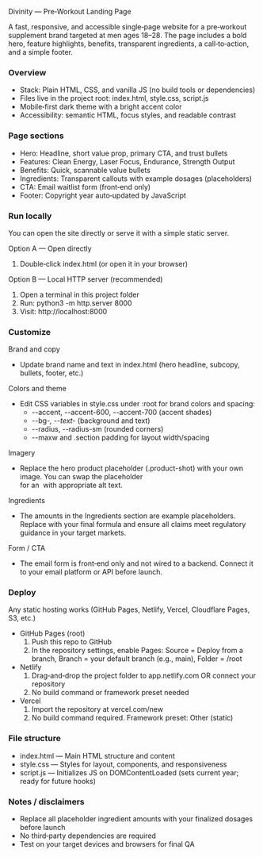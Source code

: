 Divinity — Pre‑Workout Landing Page

A fast, responsive, and accessible single‑page website for a pre‑workout supplement brand targeted at men ages 18–28. The page includes a bold hero, feature highlights, benefits, transparent ingredients, a call‑to‑action, and a simple footer.

### Overview
- Stack: Plain HTML, CSS, and vanilla JS (no build tools or dependencies)
- Files live in the project root: index.html, style.css, script.js
- Mobile‑first dark theme with a bright accent color
- Accessibility: semantic HTML, focus styles, and readable contrast

### Page sections
- Hero: Headline, short value prop, primary CTA, and trust bullets
- Features: Clean Energy, Laser Focus, Endurance, Strength Output
- Benefits: Quick, scannable value bullets
- Ingredients: Transparent callouts with example dosages (placeholders)
- CTA: Email waitlist form (front‑end only)
- Footer: Copyright year auto‑updated by JavaScript

### Run locally
You can open the site directly or serve it with a simple static server.

Option A — Open directly
1) Double‑click index.html (or open it in your browser)

Option B — Local HTTP server (recommended)
1) Open a terminal in this project folder
2) Run: python3 -m http.server 8000
3) Visit: http://localhost:8000

### Customize
Brand and copy
- Update brand name and text in index.html (hero headline, subcopy, bullets, footer, etc.)

Colors and theme
- Edit CSS variables in style.css under :root for brand colors and spacing:
  - --accent, --accent-600, --accent-700 (accent shades)
  - --bg-*, --text-* (background and text)
  - --radius, --radius-sm (rounded corners)
  - --maxw and .section padding for layout width/spacing

Imagery
- Replace the hero product placeholder (.product-shot) with your own image. You can swap the placeholder <div> for an <img> with appropriate alt text.

Ingredients
- The amounts in the Ingredients section are example placeholders. Replace with your final formula and ensure all claims meet regulatory guidance in your target markets.

Form / CTA
- The email form is front‑end only and not wired to a backend. Connect it to your email platform or API before launch.

### Deploy
Any static hosting works (GitHub Pages, Netlify, Vercel, Cloudflare Pages, S3, etc.)

- GitHub Pages (root)
  1) Push this repo to GitHub
  2) In the repository settings, enable Pages: Source = Deploy from a branch, Branch = your default branch (e.g., main), Folder = /root
- Netlify
  1) Drag‑and‑drop the project folder to app.netlify.com OR connect your repository
  2) No build command or framework preset needed
- Vercel
  1) Import the repository at vercel.com/new
  2) No build command required. Framework preset: Other (static)

### File structure
- index.html — Main HTML structure and content
- style.css — Styles for layout, components, and responsiveness
- script.js — Initializes JS on DOMContentLoaded (sets current year; ready for future hooks)

### Notes / disclaimers
- Replace all placeholder ingredient amounts with your finalized dosages before launch
- No third‑party dependencies are required
- Test on your target devices and browsers for final QA

